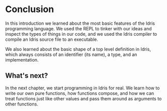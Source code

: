 # Conclusion

In this introduction we learned about the most basic features of the Idris programming language. We used the REPL to tinker with our ideas and inspect the types of things in our code, and we used the Idris compiler to compile an Idris source file to an executable.

We also learned about the basic shape of a top level definition in Idris, which always consists of an identifier (its name), a type, and an implementation.

## What's next?

In the next chapter, we start programming in Idris for real. We learn how to write our own pure functions, how functions compose, and how we can treat functions just like other values and pass them around as arguments to other functions.
